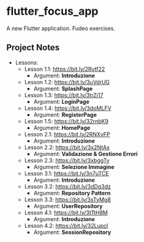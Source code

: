 # flutter_focus_app

A new Flutter application. Fudeo exercises.

## Project Notes

- Lessons:
    - Lesson 1.1: https://bit.ly/2Rvtf22
        - Argument: **Introduzione**
    - Lesson 1.2: https://bit.ly/3uVdrUG
        - Argument: **SplashPage**
    - Lesson 1.3: https://bit.ly/3trZi17
        - Argument: **LoginPage**
    - Lesson 1.4: https://bit.ly/3doMLFV
        - Argument: **RegisterPage**
    - Lesson 1.5: https://bit.ly/32rnbK9
        - Argument: **HomePage**
    - Lesson 2.1: https://bit.ly/2RNXvFP
        - Argument: **Introduzione**
    - Lesson 2.2: https://bit.ly/3x2NtAx
        - Argument: **Validazione & Gestione Errori**
    - Lesson 2.3: https://bit.ly/3xbggTv
        - Argument: **Selezione Immagine**
    - Lesson 3.1: https://bit.ly/3n7uTCE
        - Argument: **Introduzione**
    - Lesson 3.2: https://bit.ly/3dDq3dz
        - Argument: **Repository Pattern**
    - Lesson 3.3: https://bit.ly/3sTyMg8
        - Argument: **UserRepository**
    - Lesson 4.1: https://bit.ly/3tTtH8M
        - Argument: **Introduzione**
    - Lesson 4.2: https://bit.ly/32Lupcl
        - Argument: **SessionRepository**
